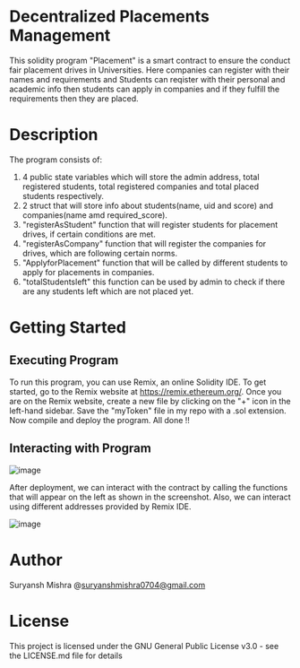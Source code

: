 # Decentralized Placements Management
This solidity program "Placement" is a smart contract to ensure the conduct fair placement drives in Universities. Here companies can register with their names and requirements and Students can reqister with their personal and academic info then students can apply in companies and if they fulfill the requirements then they are placed.

# Description
The program consists of:
1. 4 public state variables which will store the admin address, total registered students, total registered companies and total placed students respectively.
2. 2 struct that will store info about students(name, uid and score) and companies(name amd required_score).
3. "registerAsStudent" function that will register students for placement drives, if certain conditions are met.
4. "registerAsCompany" function that will register the companies for drives, which are following certain norms.
5. "ApplyforPlacement" function that will be called by different students to apply for placements in companies.
6. "totalStudentsleft" this function can be used by admin to check if there are any students left which are not placed yet.

# Getting Started
## Executing Program
To run this program, you can use Remix, an online Solidity IDE. To get started, go to the Remix website at https://remix.ethereum.org/. Once you are on the Remix website, create a new file by clicking on the "+" icon in the left-hand sidebar. Save the "myToken" file in my repo with a .sol extension. Now compile and deploy the program. All done !!
## Interacting with Program
![image](https://github.com/SuryanshMishra01/Metacrafters_3/assets/116947777/1e6f2be5-2bc0-4ee1-96df-7f0b4cfab3c3)

After deployment, we can interact with the contract by calling the functions that will appear on the left as shown in the screenshot. Also, we can interact using different addresses provided by Remix IDE.

![image](https://github.com/SuryanshMishra01/Metacrafters_3/assets/116947777/a084fb4f-729a-47f8-9718-a9064657bdbe)

# Author 
Suryansh Mishra @suryanshmishra0704@gmail.com
# License 
This project is licensed under the GNU General Public License v3.0 - see the LICENSE.md file for details

